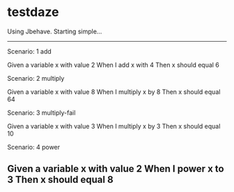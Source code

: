 testdaze
========
Using Jbehave. Starting simple...

------------------------------------------------------------
Scenario: 1 add

Given a variable x with value 2
When I add x with 4 
Then x should equal 6

Scenario: 2 multiply

Given a variable x with value 8
When I multiply x by 8 
Then x should equal 64

Scenario: 3 multiply-fail

Given a variable x with value 3
When I multiply x by 3 
Then x should equal 10

Scenario: 4 power

Given a variable x with value 2
When I power x to 3 
Then x should equal 8
------------------------------------------------------------


